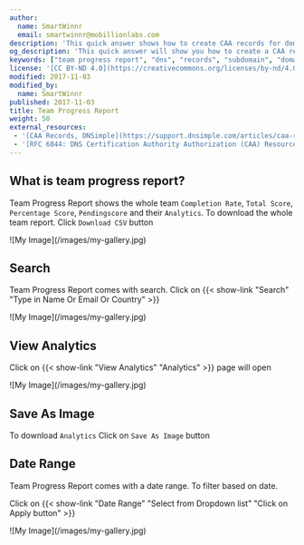 ```yaml
---
author:
  name: SmartWinnr
  email: smartwinnr@mobillionlabs.com
description: 'This quick answer shows how to create CAA records for domains and subdomains.'
og_description: 'This quick answer will show you how to create a CAA record for domains and subdomains'
keywords: ["team progress report", "dns", "records", "subdomain", "domain"]
license: '[CC BY-ND 4.0](https://creativecommons.org/licenses/by-nd/4.0)'
modified: 2017-11-03
modified_by:
  name: SmartWinnr
published: 2017-11-03
title: Team Progress Report
weight: 50
external_resources:
 - '[CAA Records, DNSimple](https://support.dnsimple.com/articles/caa-record/)'
 - '[RFC 6844: DNS Certification Authority Authorization (CAA) Resource Record](https://tools.ietf.org/html/rfc6844)'
---
```


## What is team progress report?
Team Progress Report shows the whole team `Completion Rate`, `Total Score`,	`Percentage Score`, `Pendingscore` and their `Analytics`. To download the whole team report. Click `Download CSV` button

<span class="my-gallery">
![My Image](/images/my-gallery.jpg)
</span>

## Search
Team Progress Report comes with search. Click on {{< show-link "Search" "Type in Name Or Email Or Country" >}}

<span class="my-gallery">
![My Image](/images/my-gallery.jpg)
</span>

## View Analytics
Click on {{< show-link "View Analytics" "Analytics" >}} page will open

<span class="my-gallery">
![My Image](/images/my-gallery.jpg)
</span>

## Save As Image
To download `Analytics` Click on `Save As Image` button

## Date Range
Team Progress Report comes with a date range. To filter based on date.

Click on {{< show-link "Date Range" "Select from Dropdown list" "Click on Apply button" >}}

<span class="my-gallery">
![My Image](/images/my-gallery.jpg)
</span>
